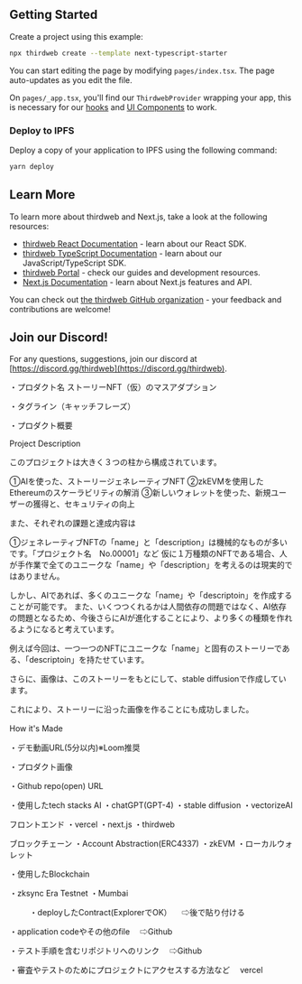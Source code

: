 ## Getting Started

Create a project using this example:

```bash
npx thirdweb create --template next-typescript-starter
```

You can start editing the page by modifying `pages/index.tsx`. The page auto-updates as you edit the file.

On `pages/_app.tsx`, you'll find our `ThirdwebProvider` wrapping your app, this is necessary for our [hooks](https://portal.thirdweb.com/react) and
[UI Components](https://portal.thirdweb.com/ui-components) to work.

### Deploy to IPFS

Deploy a copy of your application to IPFS using the following command:

```bash
yarn deploy
```

## Learn More

To learn more about thirdweb and Next.js, take a look at the following resources:

- [thirdweb React Documentation](https://docs.thirdweb.com/react) - learn about our React SDK.
- [thirdweb TypeScript Documentation](https://docs.thirdweb.com/typescript) - learn about our JavaScript/TypeScript SDK.
- [thirdweb Portal](https://docs.thirdweb.com) - check our guides and development resources.
- [Next.js Documentation](https://nextjs.org/docs) - learn about Next.js features and API.

You can check out [the thirdweb GitHub organization](https://github.com/thirdweb-dev) - your feedback and contributions are welcome!

## Join our Discord!

For any questions, suggestions, join our discord at [https://discord.gg/thirdweb](https://discord.gg/thirdweb).


・プロダクト名
ストーリーNFT（仮）のマスアダプション

・タグライン（キャッチフレーズ）

・プロダクト概要

Project Description

このプロジェクトは大きく３つの柱から構成されています。

①AIを使った、ストーリージェネレーティブNFT
②zkEVMを使用したEthereumのスケーラビリティの解消
③新しいウォレットを使った、新規ユーザーの獲得と、セキュリティの向上

また、それぞれの課題と達成内容は

①ジェネレーティブNFTの「name」と「description」は機械的なものが多いです。「プロジェクト名　No.00001」など
仮に１万種類のNFTである場合、人が手作業で全てのユニークな「name」や「description」を考えるのは現実的ではありません。

しかし、AIであれば、多くのユニークな「name」や「descriptoin」を作成することが可能です。
また、いくつつくれるかは人間依存の問題ではなく、AI依存の問題となるため、今後さらにAIが進化することにより、より多くの種類を作れるようになると考えています。

例えば今回は、一つ一つのNFTにユニークな「name」と固有のストーリーである、「descriptoin」を持たせています。

さらに、画像は、このストーリーをもとにして、stable diffusionで作成しています。

これにより、ストーリーに沿った画像を作ることにも成功しました。





How it's Made
　

・デモ動画URL(5分以内)※Loom推奨


・プロダクト画像


・Github repo(open) URL



・使用したtech stacks
AI
・chatGPT(GPT-4)
・stable diffusion
・vectorizeAI

フロントエンド
・vercel
・next.js
・thirdweb

 ブロックチェーン
・Account Abstraction(ERC4337)
・zkEVM
・ローカルウォレット


・使用したBlockchain

・zksync Era Testnet
・Mumbai

　
　
・deployしたContract(ExplorerでOK）
　⇨後で貼り付ける

・application codeやその他のfile
　⇨Github

・テスト手順を含むリポジトリへのリンク
　⇨Github

・審査やテストのためにプロジェクトにアクセスする方法など
　vercel
